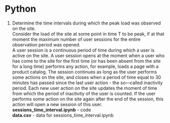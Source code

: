 # Python

1. Determine the time intervals during which the peak load was observed on the site.  
Сonsider the load of the site at some point in time T to be peak, if at that moment the maximum number of user sessions for the entire observation period was opened.  
A user session is a continuous period of time during which a user is active on the site. A user session opens at the moment when a user who has come to the site for the first time (or has been absent from the site for a long time) performs any action, for example, loads a page with a product catalog. The session continues as long as the user performs some actions on the site, and closes when a period of time equal to 30 minutes has passed since the last user action - the so—called inactivity period. Each new user action on the site updates the moment of time from which the period of inactivity of the user is counted. If the user performs some action on the site again after the end of the session, this action will open a new session of this user. 
**sessions_time_interval.ipynb** - code  
**data.csv** - data for sessions_time_interval.ipynb  


